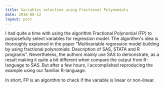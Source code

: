 ```yaml
---
title: Variables selection using Fractional Polynomials
date: 2016-08-12
layout: post
---
```

I had quite a time with using the algorithm Fractional Polynomial (FP) to purposefully select variables for regression model. The algorithm's idea is thoroughly explained in the paper "Multivariable regression model building by using fractional polynomials: Description of SAS, STATA and R programs". Nevertheless, the authors mainly use SAS to demonstrate, as a result making it quite a bit different when compare the output from R-language to SAS. But after a few hours, I accomplished reproducing the example using our familiar R-language.

In short, FP is an algorithm to check if the variable is linear or non-linear. 
